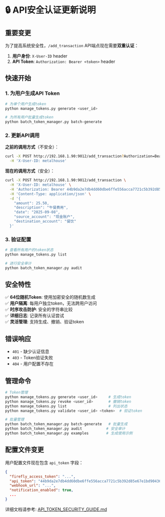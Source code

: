 # 🔒 API安全认证更新说明

## 重要变更

为了提高系统安全性，`/add_transaction` API端点现在需要**双重认证**：

1. **用户身份**: `X-User-ID` header
2. **API Token**: `Authorization: Bearer <token>` header

## 快速开始

### 1. 为用户生成API Token

```bash
# 为单个用户生成token
python manage_tokens.py generate <user_id>

# 为所有用户批量生成token
python batch_token_manager.py batch-generate
```

### 2. 更新API调用

**之前的调用方式**（不安全）：
```bash
curl -X POST http://192.168.1.90:9012/add_transaction?Authorization=Bearer <some-token> \
  -H 'X-User-ID: metalhouse'
```

**现在的调用方式**（安全）：
```bash
curl -X POST http://192.168.1.90:9012/add_transaction \
  -H 'X-User-ID: metalhouse' \
  -H 'Authorization: Bearer 44b9da2e7db4dd60dbe6ffe556acca7721c5b392d85e67e1bd90436b1c01fd3f' \
  -H 'Content-Type: application/json' \
  -d '{
    "amount": 25.50,
    "description": "午餐费用",
    "date": "2025-09-08",
    "source_account": "现金账户",
    "destination_account": "餐饮"
  }'
```

### 3. 验证配置

```bash
# 查看所有用户的token状态
python manage_tokens.py list

# 进行安全审计
python batch_token_manager.py audit
```

## 安全特性

✅ **64位随机Token**: 使用加密安全的随机数生成  
✅ **用户隔离**: 每用户独立token，无法跨用户访问  
✅ **时序攻击防护**: 安全的字符串比较  
✅ **详细日志**: 记录所有认证尝试  
✅ **灵活管理**: 支持生成、撤销、验证token  

## 错误响应

- `401` - 缺少认证信息
- `403` - Token验证失败  
- `404` - 用户配置不存在

## 管理命令

```bash
# Token管理
python manage_tokens.py generate <user_id>     # 生成token
python manage_tokens.py revoke <user_id>       # 撤销token
python manage_tokens.py list                   # 列出状态
python manage_tokens.py validate <user_id> <token>  # 验证token

# 批量管理
python batch_token_manager.py batch-generate   # 批量生成
python batch_token_manager.py audit           # 安全审计
python batch_token_manager.py examples        # 生成使用示例
```

## 配置文件变更

用户配置文件现在包含 `api_token` 字段：

```json
{
  "firefly_access_token": "...",
  "api_token": "44b9da2e7db4dd60dbe6ffe556acca7721c5b392d85e67e1bd90436b1c01fd3f",
  "webhook_url": "...",
  "notification_enabled": true,
  ...
}
```

详细文档请参考: [API_TOKEN_SECURITY_GUIDE.md](API_TOKEN_SECURITY_GUIDE.md)
